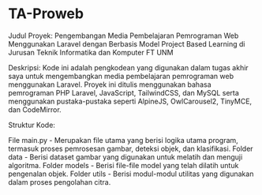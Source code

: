 # TA-Proweb

Judul Proyek: Pengembangan Media Pembelajaran Pemrograman Web Menggunakan Laravel dengan Berbasis Model Project Based Learning di Jurusan Teknik Informatika dan Komputer FT UNM

Deskripsi:
Kode ini adalah pengkodean yang digunakan dalam tugas akhir saya untuk mengembangkan media pembelajaran pemrograman web menggunakan Laravel. Proyek ini ditulis menggunakan bahasa pemrograman PHP Laravel, JavaScript, TailwindCSS, dan MySQL serta menggunakan pustaka-pustaka seperti AlpineJS, OwlCarousel2, TinyMCE, dan CodeMirror.

Struktur Kode:

File main.py - Merupakan file utama yang berisi logika utama program, termasuk proses pemrosesan gambar, deteksi objek, dan klasifikasi.
Folder data - Berisi dataset gambar yang digunakan untuk melatih dan menguji algoritma.
Folder models - Berisi file-file model yang telah dilatih untuk pengenalan objek.
Folder utils - Berisi modul-modul utilitas yang digunakan dalam proses pengolahan citra.
